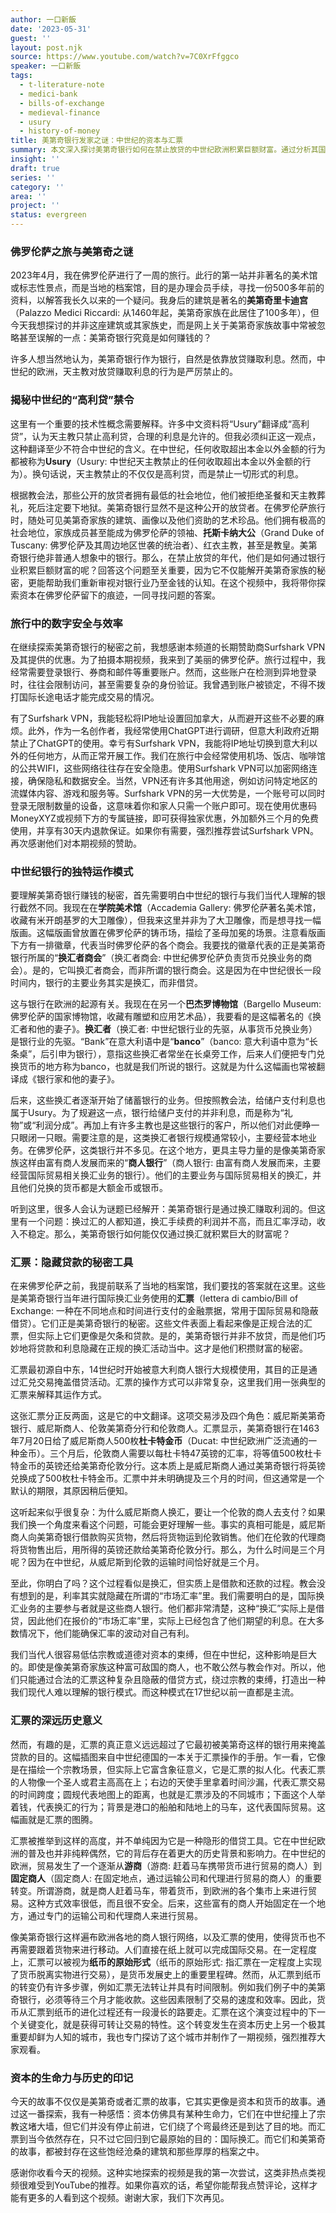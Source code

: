 ```yaml
---
author: 一口新飯
date: '2023-05-31'
guest: ''
layout: post.njk
source: https://www.youtube.com/watch?v=7C0XrFfggco
speaker: 一口新飯
tags:
  - t-literature-note
  - medici-bank
  - bills-of-exchange
  - medieval-finance
  - usury
  - history-of-money
title: 美第奇银行发家之谜：中世纪的资本与汇票
summary: 本文深入探讨美第奇银行如何在禁止放贷的中世纪欧洲积累巨额财富。通过分析其国际换汇业务，揭示了汇票（Bill of Exchange）如何巧妙地将贷款和利息隐藏其中，以及汇票对货币发展史的深远影响。
insight: ''
draft: true
series: ''
category: ''
area: ''
project: ''
status: evergreen
---
```

### 佛罗伦萨之旅与美第奇之谜

2023年4月，我在佛罗伦萨进行了一周的旅行。此行的第一站并非著名的美术馆或标志性景点，而是当地的档案馆，目的是办理会员手续，寻找一份500多年前的资料，以解答我长久以来的一个疑问。我身后的建筑是著名的**美第奇里卡迪宫**（Palazzo Medici Riccardi: 从1460年起，美第奇家族在此居住了100多年），但今天我想探讨的并非这座建筑或其家族史，而是网上关于美第奇家族故事中常被忽略甚至误解的一点：美第奇银行究竟是如何赚钱的？

许多人想当然地认为，美第奇银行作为银行，自然是依靠放贷赚取利息。然而，中世纪的欧洲，天主教对放贷赚取利息的行为是严厉禁止的。

### 揭秘中世纪的“高利贷”禁令

这里有一个重要的技术性概念需要解释。许多中文资料将“Usury”翻译成“高利贷”，认为天主教只禁止高利贷，合理的利息是允许的。但我必须纠正这一观点，这种翻译至少不符合中世纪的含义。在中世纪，任何收取超出本金以外金额的行为都被称为**Usury**（Usury: 中世纪天主教禁止的任何收取超出本金以外金额的行为）。换句话说，天主教禁止的不仅仅是高利贷，而是禁止一切形式的利息。

根据教会法，那些公开的放贷者拥有最低的社会地位，他们被拒绝圣餐和天主教葬礼，死后注定要下地狱。美第奇银行显然不是这种公开的放贷者。在佛罗伦萨旅行时，随处可见美第奇家族的建筑、画像以及他们资助的艺术珍品。他们拥有极高的社会地位，家族成员甚至能成为佛罗伦萨的领袖、**托斯卡纳大公**（Grand Duke of Tuscany: 佛罗伦萨及其周边地区世袭的统治者）、红衣主教，甚至是教皇。美第奇银行绝非普通人想象中的银行。那么，在禁止放贷的年代，他们是如何通过银行业积累巨额财富的呢？回答这个问题至关重要，因为它不仅能解开美第奇家族的秘密，更能帮助我们重新审视对银行业乃至金钱的认知。在这个视频中，我将带你探索资本在佛罗伦萨留下的痕迹，一同寻找问题的答案。

### 旅行中的数字安全与效率

在继续探索美第奇银行的秘密之前，我想感谢本频道的长期赞助商Surfshark VPN及其提供的优惠。为了拍摄本期视频，我来到了美丽的佛罗伦萨。旅行过程中，我经常需要登录银行、券商和邮件等重要账户。然而，这些账户在检测到异地登录时，往往会限制访问，甚至需要复杂的身份验证。我曾遇到账户被锁定，不得不拨打国际长途电话才能完成交易的情况。

有了Surfshark VPN，我能轻松将IP地址设置回加拿大，从而避开这些不必要的麻烦。此外，作为一名创作者，我经常使用ChatGPT进行调研，但意大利政府近期禁止了ChatGPT的使用。幸亏有Surfshark VPN，我能将IP地址切换到意大利以外的任何地方，从而正常开展工作。我们在旅行中会经常使用机场、饭店、咖啡馆的公共WIFI，这些网络往往存在安全隐患。使用Surfshark VPN可以加密网络连接，确保隐私和数据安全。当然，VPN还有许多其他用途，例如访问特定地区的流媒体内容、游戏和服务等。Surfshark VPN的另一大优势是，一个账号可以同时登录无限制数量的设备，这意味着你和家人只需一个账户即可。现在使用优惠码MoneyXYZ或视频下方的专属链接，即可获得独家优惠，外加额外三个月的免费使用，并享有30天内退款保证。如果你有需要，强烈推荐尝试Surfshark VPN。再次感谢他们对本期视频的赞助。

### 中世纪银行的独特运作模式

要理解美第奇银行赚钱的秘密，首先需要明白中世纪的银行与我们当代人理解的银行截然不同。我现在在**学院美术馆**（Accademia Gallery: 佛罗伦萨著名美术馆，收藏有米开朗基罗的大卫雕像），但我来这里并非为了大卫雕像，而是想寻找一幅版画。这幅版画曾放置在佛罗伦萨的铸币场，描绘了圣母加冕的场景。注意看版画下方有一排徽章，代表当时佛罗伦萨的各个商会。我要找的徽章代表的正是美第奇银行所属的“**换汇者商会**”（换汇者商会: 中世纪佛罗伦萨负责货币兑换业务的商会）。是的，它叫换汇者商会，而非所谓的银行商会。这是因为在中世纪很长一段时间内，银行的主要业务其实是换汇，而非借贷。

这与银行在欧洲的起源有关。我现在在另一个**巴杰罗博物馆**（Bargello Museum: 佛罗伦萨的国家博物馆，收藏有雕塑和应用艺术品），我要看的是这幅著名的《换汇者和他的妻子》。**换汇者**（换汇者: 中世纪银行业的先驱，从事货币兑换业务）是银行业的先驱。“Bank”在意大利语中是“**banco**”（banco: 意大利语中意为“长条桌”，后引申为银行），意指这些换汇者常坐在长桌旁工作，后来人们便把专门兑换货币的地方称为banco，也就是我们所说的银行。这就是为什么这幅画也常被翻译成《银行家和他的妻子》。

后来，这些换汇者逐渐开始了储蓄银行的业务。但按照教会法，给储户支付利息也属于Usury。为了规避这一点，银行给储户支付的并非利息，而是称为“礼物”或“利润分成”。再加上有许多主教也是这些银行的客户，所以他们对此便睁一只眼闭一只眼。需要注意的是，这类换汇者银行规模通常较小，主要经营本地业务。在佛罗伦萨，这类银行并不多见。在这个地方，更具主导力量的是像美第奇家族这样由富有商人发展而来的“**商人银行**”（商人银行: 由富有商人发展而来，主要经营国际贸易相关换汇业务的银行）。他们的主要业务与国际贸易相关的换汇，并且他们兑换的货币都是大额金币或银币。

听到这里，很多人会认为谜题已经解开：美第奇银行是通过换汇赚取利润的。但这里有一个问题：换过汇的人都知道，换汇手续费的利润并不高，而且汇率浮动，收入不稳定。那么，美第奇银行如何能仅仅通过换汇就积累巨大的财富呢？

### 汇票：隐藏贷款的秘密工具

在来佛罗伦萨之前，我提前联系了当地的档案馆，我们要找的答案就在这里。这些是美第奇银行当年进行国际换汇业务使用的**汇票**（lettera di cambio/Bill of Exchange: 一种在不同地点和时间进行支付的金融票据，常用于国际贸易和隐蔽借贷）。它们正是美第奇银行的秘密。这些文件表面上看起来像是正规合法的汇票，但实际上它们更像是欠条和贷款。是的，美第奇银行并非不放贷，而是他们巧妙地将贷款和利息隐藏在正规的换汇活动当中。这才是他们积攒财富的秘密。

汇票最初源自中东，14世纪时开始被意大利商人银行大规模使用，其目的正是通过汇兑交易掩盖借贷活动。汇票的操作方式可以非常复杂，这里我们用一张典型的汇票来解释其运作方式。

这张汇票分正反两面，这是它的中文翻译。这项交易涉及四个角色：威尼斯美第奇银行、威尼斯商人、伦敦美第奇分行和伦敦商人。汇票显示，美第奇银行在1463年7月20日给了威尼斯商人500枚**杜卡特金币**（Ducat: 中世纪欧洲广泛流通的一种金币）。三个月后，伦敦商人需要以每杜卡特47英镑的汇率，将等值500枚杜卡特金币的英镑还给美第奇伦敦分行。这本质上是威尼斯商人通过美第奇银行将英镑兑换成了500枚杜卡特金币。汇票中并未明确提及三个月的时间，但这通常是一个默认的期限，其原因稍后便知。

这听起来似乎很复杂：为什么威尼斯商人换汇，要让一个伦敦的商人去支付？如果我们换一个角度来看这个问题，可能会更好理解一些。事实的真相可能是，威尼斯商人向美第奇银行借款购买货物，然后将货物运到伦敦销售。他们在伦敦的代理商将货物售出后，用所得的英镑还款给美第奇伦敦分行。那么，为什么时间是三个月呢？因为在中世纪，从威尼斯到伦敦的运输时间恰好就是三个月。

至此，你明白了吗？这个过程看似是换汇，但实质上是借款和还款的过程。教会没有想到的是，利率其实就隐藏在所谓的“市场汇率”里。我们需要明白的是，国际换汇业务的主要参与者就是这些商人银行。他们都非常清楚，这种“换汇”实际上是借贷，因此他们在报价的“市场汇率”里，实际上已经包含了他们期望的利息。在大多数情况下，他们能确保汇率的波动对自己有利。

我们当代人很容易低估宗教或道德对资本的束缚，但在中世纪，这种影响是巨大的。即使是像美第奇家族这种富可敌国的商人，也不敢公然与教会作对。所以，他们只能通过合法的汇票这种复杂且隐蔽的借贷方式，绕过宗教的束缚，打造出一种我们现代人难以理解的银行模式。而这种模式在17世纪以前一直都是主流。

### 汇票的深远历史意义

然而，有趣的是，汇票的真正意义远远超过了它最初被美第奇这样的银行用来掩盖贷款的目的。这幅插图来自中世纪德国的一本关于汇票操作的手册。乍一看，它像是在描绘一个宗教场景，但实际上它富含象征意义，它是汇票的拟人化。代表汇票的人物像一个圣人或君主高高在上；右边的天使手里拿着时间沙漏，代表汇票交易的时间跨度；圆规代表地图上的距离，也就是汇票涉及的不同城市；下面这个人举着钱，代表换汇的行为；背景是港口的船舶和陆地上的马车，这代表国际贸易。这幅画就是汇票的图腾。

汇票被推举到这样的高度，并不单纯因为它是一种隐形的借贷工具。它在中世纪欧洲的普及也并非纯粹偶然，它的背后存在着更大的历史背景和影响力。在中世纪的欧洲，贸易发生了一个逐渐从**游商**（游商: 赶着马车携带货币进行贸易的商人）到**固定商人**（固定商人: 在固定地点，通过运输公司和代理进行贸易的商人）的重要转变。所谓游商，就是商人赶着马车，带着货币，到欧洲的各个集市上来进行贸易。这种方式效率很低，而且很不安全。后来，这些富有的商人开始固定在一个地方，通过专门的运输公司和代理商人来进行贸易。

像美第奇银行这样遍布欧洲各地的商人银行网络，以及汇票的使用，使得货币也不再需要跟着货物来进行移动。人们直接在纸上就可以完成国际交易。在一定程度上，汇票可以被视为**纸币的原始形式**（纸币的原始形式: 指汇票在一定程度上实现了货币脱离实物进行交易），是货币发展史上的重要里程碑。然而，从汇票到纸币的转变仍有许多步骤，例如汇票无法转让并具有时间限制。例如我们例子中的美第奇银行，必须等待三个月才能收款。这些因素限制了交易的速度和效率。因此，货币从汇票到纸币的进化过程还有一段漫长的路要走。汇票在这个演变过程中的下一个关键变化，就是获得可转让交易的特性。这个转变发生在资本历史上另一个极其重要却鲜为人知的城市，我也专门探访了这个城市并制作了一期视频，强烈推荐大家观看。

### 资本的生命力与历史的印记

今天的故事不仅仅是美第奇或者汇票的故事，它其实更像是资本和货币的故事。通过这一番探索，我有一种感悟：资本仿佛具有某种生命力，它们在中世纪撞上了宗教这堵大墙，但它们并没有停止前进，它们绕了个弯最终还是到达了目的地。而汇票到当今依然存在，只不过它回归到它最原始的目的：国际换汇。而它们和美第奇的故事，都被封存在这些饱经沧桑的建筑和那些厚厚的档案之中。

感谢你收看今天的视频。这种实地探索的视频是我的第一次尝试，这类非热点类视频很难受到YouTube的推荐。如果你喜欢的话，希望你能帮我点赞评论，这样才能有更多的人看到这个视频。谢谢大家，我们下次再见。
